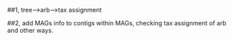 ##1, tree-->arb-->tax assignment

##2, add MAGs info to contigs within MAGs, checking tax assignment of arb and other ways.
```


```
